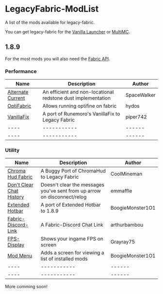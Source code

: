# LegacyFabric-ModList
A list of the mods available for legacy-fabric.

You can get legacy-fabric for the [Vanilla Launcher](https://github.com/Legacy-Fabric/fabric-installer#installing) or [MultiMC](https://github.com/Grayray75/LegacyFabric-MultiMC#install-guide).

## 1.8.9

For the most mods you will also need the [Fabric API](https://www.curseforge.com/minecraft/mc-mods/legacy-fabric-api).

### Performance

| Name | Description | Author | 
| ---- | ----------- | ------ |
| [Alternate Current](https://modrinth.com/mod/alternate-current) | An efficient and non-locational redstone dust implementation | SpaceWalker |
| [OptiFabric](https://www.curseforge.com/minecraft/mc-mods/optifabric-1-8-9) | Allows running optifine on fabric | hydos |
| [VanillaFix](https://modrinth.com/mod/legacyvanillafix) | A port of Runemoro's VanillaFix to Legacy Fabric | piper742 |
| ---- | ----------- | ------ |
| ---- | ----------- | ------ |

### Utility

| Name | Description | Author | 
| ---- | ----------- | ------ |
| [Chroma Hud Fabric](https://modrinth.com/mod/ChromaHudFabric) | A Buggy Port of ChromaHud to Legacy Fabric | CoolMineman |
| [Don't Clear Chat History](https://modrinth.com/mod/dcch) | Doesn't clear the messages you've sent from up arrow on disconnect/relog | emmaffle |
| [Extended Hotbar](https://modrinth.com/mod/legacy-extended-hotbar) | A port of Extended Hotbar to 1.8.9 | BoogieMonster1O1 |
| [Fabric-Discord-Link](https://modrinth.com/mod/fabric-discord-link) | A Fabric-Discord Chat Link | arthurbambou |
| [FPS-Display](https://modrinth.com/mod/fpsdisplay) | Shows your ingame FPS on screen | Grayray75 |
| [Mod Menu](https://modrinth.com/mod/legacy-mod-menu) | Adds a screen for viewing a list of installed mods | BoogieMonster1O1 |
| ---- | ----------- | ------ |
| ---- | ----------- | ------ |


More comming soon!
